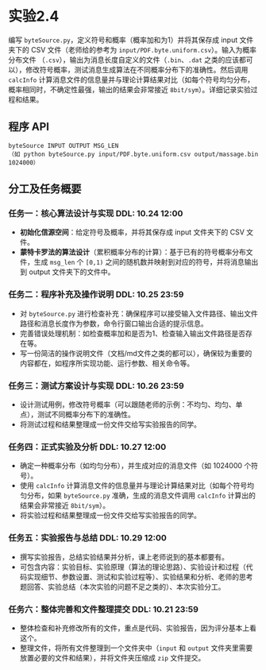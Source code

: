 # 实验2.4
编写 `byteSource.py`，定义符号和概率（概率加和为1）并将其保存成 input 文件夹下的 CSV 文件（老师给的参考为 `input/PDF.byte.uniform.csv`）。输入为概率分布文件 （`.csv`），输出为消息长度自定义的文件（`.bin`、`.dat` 之类的应该都可以），修改符号概率，测试消息生成算法在不同概率分布下的准确性。然后调用 `calcInfo` 计算消息文件的信息量并与理论计算结果对比（如每个符号均匀分布，概率相同时，不确定性最强，输出的结果会非常接近 `8bit/sym`）。详细记录实验过程和结果。

## 程序 API
```plaintext
byteSource INPUT OUTPUT MSG_LEN
（如 python byteSource.py input/PDF.byte.uniform.csv output/massage.bin 1024000）
```

## 分工及任务概要
### 任务一：核心算法设计与实现  **DDL: 10.24 12:00**
- **初始化信源空间**：给定符号及概率，并将其保存成 input 文件夹下的 CSV 文件。
- **蒙特卡罗法的算法设计**（累积概率分布的计算）：基于已有的符号概率分布文件，生成 `msg_len` 个 `[0,1)` 之间的随机数并映射到对应的符号，并将消息输出到 output 文件夹下的文件中。
### 任务二：程序补充及操作说明  **DDL: 10.25 23:59**
- 对 `byteSource.py` 进行检查补充：确保程序可以接受输入文件路径、输出文件路径和消息长度作为参数，命令行窗口输出合适的提示信息。
- 完善错误处理机制：如检查概率加和是否为1、检查输入输出文件路径是否存在等。
- 写一份简洁的操作说明文件（文档/md文件之类的都可以），确保较为重要的内容都在，如程序所实现功能、运行参数、相关命令等。
### 任务三：测试方案设计与实现  **DDL: 10.26 23:59**
- 设计测试用例，修改符号概率（可以跟随老师的示例：不均匀、均匀、单点），测试不同概率分布下的准确性。
- 将测试过程和结果整理成一份文件交给写实验报告的同学。
### 任务四：正式实验及分析 **DDL: 10.27 12:00**
- 确定一种概率分布（如均匀分布），并生成对应的消息文件（如 1024000 个符号）。
- 使用 `calcInfo` 计算消息文件的信息量并与理论计算结果对比（如每个符号均匀分布，如果 `byteSource.py` 准确，生成的消息文件调用 `calcInfo` 计算出的结果会非常接近 `8bit/sym`）。
- 将实验过程和结果整理成一份文件交给写实验报告的同学。
### 任务五：实验报告与总结  **DDL: 10.29 12:00**
- 撰写实验报告，总结实验结果并分析，课上老师说到的基本都要有。
- 可包含内容：实验目标、实验原理（算法的理论思路）、实验设计和过程（代码实现细节、参数设置、测试和实验过程等）、实验结果和分析、老师的思考题回答、实验总结（本次实验的问题不足之类的）、本次实验分工。
### 任务六：整体完善和文件整理提交 **DDL: 10.21 23:59**
- 整体检查和补充修改所有的文件，重点是代码、实验报告，因为评分基本上看这个。
- 整理文件，将所有文件整理到一个文件夹中（`input` 和 `output` 文件夹里需要放置必要的文件和结果），并将文件夹压缩成 `zip` 文件提交。